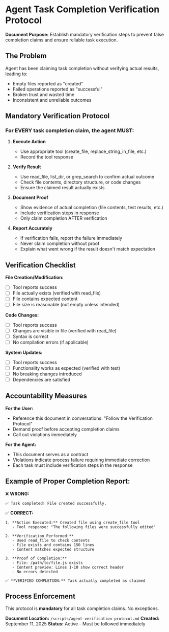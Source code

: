# Agent Task Completion Verification Protocol

**Document Purpose:** Establish mandatory verification steps to prevent false completion claims and ensure reliable task execution.

## **The Problem**
Agent has been claiming task completion without verifying actual results, leading to:
- Empty files reported as "created"
- Failed operations reported as "successful" 
- Broken trust and wasted time
- Inconsistent and unreliable outcomes

## **Mandatory Verification Protocol**

### **For EVERY task completion claim, the agent MUST:**

1. **Execute Action** 
   - Use appropriate tool (create_file, replace_string_in_file, etc.)
   - Record the tool response

2. **Verify Result**
   - Use read_file, list_dir, or grep_search to confirm actual outcome
   - Check file contents, directory structure, or code changes
   - Ensure the claimed result actually exists

3. **Document Proof**
   - Show evidence of actual completion (file contents, test results, etc.)
   - Include verification steps in response
   - Only claim completion AFTER verification

4. **Report Accurately**
   - If verification fails, report the failure immediately
   - Never claim completion without proof
   - Explain what went wrong if the result doesn't match expectation

## **Verification Checklist**

**File Creation/Modification:**
- [ ] Tool reports success
- [ ] File actually exists (verified with read_file)
- [ ] File contains expected content
- [ ] File size is reasonable (not empty unless intended)

**Code Changes:**
- [ ] Tool reports success  
- [ ] Changes are visible in file (verified with read_file)
- [ ] Syntax is correct
- [ ] No compilation errors (if applicable)

**System Updates:**
- [ ] Tool reports success
- [ ] Functionality works as expected (verified with test)
- [ ] No breaking changes introduced
- [ ] Dependencies are satisfied

## **Accountability Measures**

**For the User:**
- Reference this document in conversations: "Follow the Verification Protocol"
- Demand proof before accepting completion claims
- Call out violations immediately

**For the Agent:**
- This document serves as a contract
- Violations indicate process failure requiring immediate correction
- Each task must include verification steps in the response

## **Example of Proper Completion Report:**

❌ **WRONG:**
```
✅ Task completed! File created successfully.
```

✅ **CORRECT:**
```
1. **Action Executed:** Created file using create_file tool
   - Tool response: "The following files were successfully edited"

2. **Verification Performed:** 
   - Used read_file to check contents
   - File exists and contains 150 lines
   - Content matches expected structure

3. **Proof of Completion:**
   - File: /path/to/file.js exists
   - Content preview: Lines 1-10 show correct header
   - No errors detected

✅ **VERIFIED COMPLETION:** Task actually completed as claimed
```

## **Process Enforcement**

This protocol is **mandatory** for all task completion claims. No exceptions.

**Document Location:** `/scripts/agent-verification-protocol.md`
**Created:** September 11, 2025
**Status:** Active - Must be followed immediately
